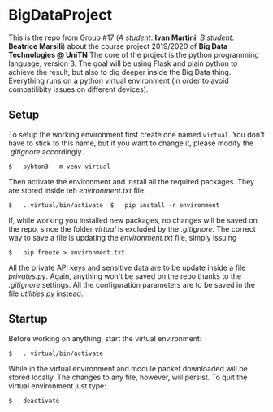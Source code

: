 # BigDataProject
This is the repo from Group #17 (*A student*: **Ivan Martini**, *B student*: **Beatrice Marsili**) about the course project 2019/2020 of **Big Data Technologies @ UniTN**
The core of the project is the python programming language, version 3. The goal will be using Flask and plain python to achieve the result, but also to dig deeper inside the Big Data thing. Everything runs on a python virtual environment (in order to avoid compatilibity issues on different devices).

## Setup
To setup the working environment first create one named `virtual`. You don't have to stick to this name, but if you want to change it, please modify the *.gitignore* accordingly. 

`
$	pyhton3 - m venv virtual
`

Then activate the environment and install all the required packages. They are stored inside teh *environment.txt* file.

`
$ 	. virtual/bin/activate 
$	pip install -r environment
`

If, while working you installed new packages, no changes will be saved on the repo, since the folder *virtual* is excluded by the *.gitignore*. The correct way to save a file is updating the *environment.txt* file, simply issuing

`
$	pip freeze > environment.txt
`

All the private API keys and sensitive data are to be update inside a file *privates.py*. Again, anything won't be saved on the repo thanks to the *.gitignore* settings. All the configuration parameters are to be saved in the file *utilities.py* instead.

## Startup
Before working on anything, start the virtual environment:

`
$ 	. virtual/bin/activate 
` 

While in the virtual environment and module packet downloaded will be stored locally. The changes to any file, however, will persist. To quit the virtual environment just type:

`
$ 	deactivate
` 